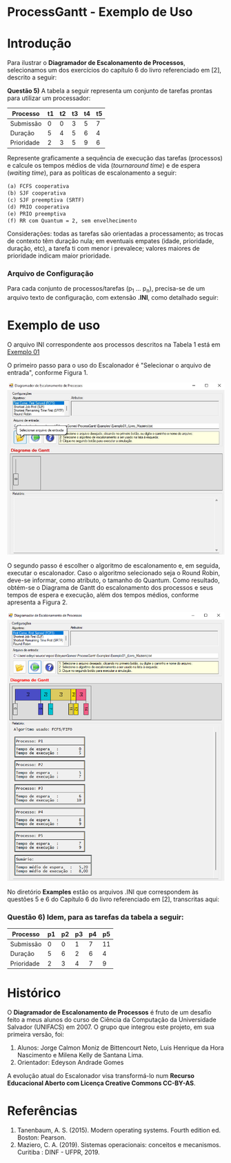 # ProcessGantt - Exemplo de Uso

# Introdução

Para ilustrar o **Diagramador de Escalonamento de Processos**, selecionamos um dos exercícios do capítulo 6 do livro referenciado em [2], descrito a seguir:

**Questão 5)** A tabela a seguir representa um conjunto de tarefas prontas para utilizar um processador:

|Processo   | t1 | t2 | t3 | t4 | t5 |
|-----------|----|----|----|----|----|
|Submissão  | 0  | 0  | 3  | 5  | 7  |
|Duração    | 5  | 4  | 5  | 6  | 4  |
|Prioridade | 2  | 3  | 5  | 9  | 6  |

Represente graficamente a sequência de execução das tarefas (processos) e calcule os tempos médios de vida (*tournaround time*) e de espera (*waiting time*), para as políticas de escalonamento a seguir:

    (a) FCFS cooperativa
    (b) SJF cooperativa
    (c) SJF preemptiva (SRTF)
    (d) PRIO cooperativa
    (e) PRIO preemptiva
    (f) RR com Quantum = 2, sem envelhecimento

Considerações: todas as tarefas são orientadas a processamento; as trocas de contexto têm duração nula; em eventuais empates (idade, prioridade, duração,
etc), a tarefa ti com menor i prevalece; valores maiores de prioridade indicam maior prioridade.


### Arquivo de Configuração

Para cada conjunto de processos/tarefas (p<sub>1</sub> ... p<sub>n</sub>), precisa-se de um arquivo texto de configuração, com extensão **.INI**, como detalhado seguir:


# Exemplo de uso

O arquivo INI correspondente aos processos descritos na Tabela 1 está em [Exemplo 01](https://github.com/EdeysonGomes/ProcessGantt/blob/master/Examples/Exemplo01_(Livro_Mazieiro).txt)


O primeiro passo para o uso do Escalonador é "Selecionar o arquivo de entrada", conforme Figura 1.

![Selecionando arquivo de entrada!](https://github.com/EdeysonGomes/ProcessGantt/blob/master/img/Tela_Escalonador_01.png "Figura 1")

O segundo passo é escolher o algoritmo de escalonamento e, em seguida, executar o escalonador. Caso o algoritmo selecionado seja o Round Robin, deve-se informar, como atributo, o tamanho do Quantum. Como resultado, obtém-se o Diagrama de Gantt do escalonamento dos processos e seus tempos de espera e execução, além dos tempos médios, conforme apresenta a Figura 2.

![Executando o escalonador!](https://github.com/EdeysonGomes/ProcessGantt/blob/master/img/Tela_Escalonador_02.png "Figura 2")

No diretório **Examples** estão os arquivos .INI que correspondem às questões 5 e 6 do Capítulo 6 do livro referenciado em [2], transcritas aqui:



### Questão 6) Idem, para as tarefas da tabela a seguir:

|Processo   | p1 | p2 | p3 | p4 | p5 |
|-----------|----|----|----|----|----|
|Submissão  | 0  | 0  | 1  | 7  | 11 |
|Duração    | 5  | 6  | 2  | 6  | 4  |
|Prioridade | 2  | 3  | 4  | 7  | 9  |


# Histórico

O **Diagramador de Escalonamento de Processos** é fruto de um desafio feito a meus alunos do curso de Ciência da Computação da Universidade Salvador (UNIFACS) em 2007. 
O grupo que integrou este projeto, em sua primeira versão, foi: 
1. Alunos: Jorge Calmon Moniz de Bittencourt Neto, Luis Henrique da Hora Nascimento e Milena Kelly de Santana Lima.
2. Orientador: Edeyson Andrade Gomes

A evolução atual do Escalonador visa transformá-lo num **Recurso Educacional Aberto com Licença Creative Commons CC-BY-AS**.

# Referências

1. Tanenbaum, A. S. (2015). Modern operating systems. Fourth edition ed. Boston: Pearson.
2. Maziero, C. A. (2019). Sistemas operacionais: conceitos e mecanismos. Curitiba : DINF - UFPR, 2019.
